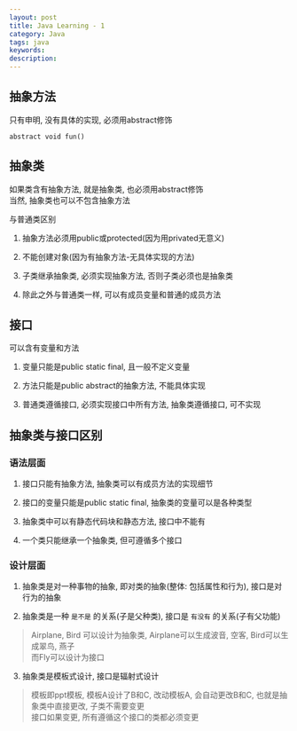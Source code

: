 ```yaml
---
layout: post
title: Java Learning - 1
category: Java
tags: java
keywords:
description:
---
```

## 抽象方法  

只有申明, 没有具体的实现, 必须用abstract修饰  

```
abstract void fun()
```  

## 抽象类  

如果类含有抽象方法, 就是抽象类, 也必须用abstract修饰  
当然, 抽象类也可以不包含抽象方法  

与普通类区别  

1. 抽象方法必须用public或protected(因为用privated无意义)  

2. 不能创建对象(因为有抽象方法-无具体实现的方法)  

3. 子类继承抽象类, 必须实现抽象方法, 否则子类必须也是抽象类  

4. 除此之外与普通类一样, 可以有成员变量和普通的成员方法  

## 接口  

可以含有变量和方法  

1. 变量只能是public static final, 且一般不定义变量  

2. 方法只能是public abstract的抽象方法, 不能具体实现  

3. 普通类遵循接口, 必须实现接口中所有方法, 抽象类遵循接口, 可不实现  

## 抽象类与接口区别  

### 语法层面  

1. 接口只能有抽象方法, 抽象类可以有成员方法的实现细节  

2. 接口的变量只能是public static final, 抽象类的变量可以是各种类型  

3. 抽象类中可以有静态代码块和静态方法, 接口中不能有  

4. 一个类只能继承一个抽象类, 但可遵循多个接口  

### 设计层面  

1. 抽象类是对一种事物的抽象, 即对类的抽象(整体: 包括属性和行为), 接口是对行为的抽象  

2. 抽象类是一种 `是不是` 的关系(子是父种类), 接口是 `有没有` 的关系(子有父功能)  

  > Airplane, Bird 可以设计为抽象类, Airplane可以生成波音, 空客, Bird可以生成翠鸟, 燕子  
  > 而Fly可以设计为接口

3. 抽象类是模板式设计, 接口是辐射式设计  

  > 模板即ppt模板, 模板A设计了B和C, 改动模板A, 会自动更改B和C, 也就是抽象类中直接更改, 子类不需要变更  
  > 接口如果变更, 所有遵循这个接口的类都必须变更  
